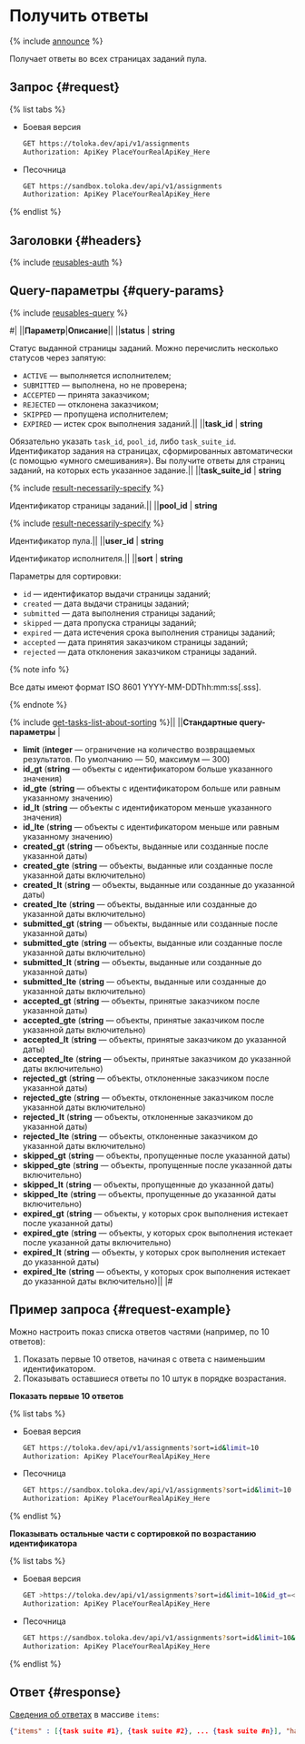 # Получить ответы

{% include [announce](../_includes/announce.md) %}

Получает ответы во всех страницах заданий пула.

## Запрос {#request}

{% list tabs %}

- Боевая версия

    ```bash
    GET https://toloka.dev/api/v1/assignments
    Authorization: ApiKey PlaceYourRealApiKey_Here
    ```

- Песочница

    ```bash
    GET https://sandbox.toloka.dev/api/v1/assignments
    Authorization: ApiKey PlaceYourRealApiKey_Here
    ```

{% endlist %}

## Заголовки {#headers}

{% include [reusables-auth](../_includes/reusables/id-reusables/auth.md) %}

## Query-параметры {#query-params}

{% include [reusables-query](../_includes/reusables/id-reusables/query.md) %}

#|
||**Параметр**|**Описание**||
||**status** | **string**

Статус выданной страницы заданий. Можно перечислить несколько статусов через запятую:

- `ACTIVE` — выполняется исполнителем;
- `SUBMITTED` — выполнена, но не проверена;
- `ACCEPTED` — принята заказчиком;
- `REJECTED` — отклонена заказчиком;
- `SKIPPED` — пропущена исполнителем;
- `EXPIRED` — истек срок выполнения заданий.||
||**task_id** | **string**

Обязательно указать `task_id`, `pool_id`, либо `task_suite_id`.
Идентификатор задания на страницах, сформированных автоматически (с помощью «умного смешивания»). Вы получите ответы для страниц заданий, на которых есть указанное задание.||
||**task_suite_id** | **string**

{% include [result-necessarily-specify](../_includes/concepts/result/id-result/necessarily-specify.md) %}

Идентификатор страницы заданий.||
||**pool_id** | **string**

{% include [result-necessarily-specify](../_includes/concepts/result/id-result/necessarily-specify.md) %}

Идентификатор пула.||
||**user_id** | **string**

Идентификатор исполнителя.||
||**sort** | **string**

Параметры для сортировки:

- `id` — идентификатор выдачи страницы заданий;
- `created` — дата выдачи страницы заданий;
- `submitted` — дата выполнения страницы заданий;
- `skipped` — дата пропуска страницы заданий;
- `expired` — дата истечения срока выполнения страницы заданий;
- `accepted` — дата принятия заказчиком страницы заданий;
- `rejected` — дата отклонения заказчиком страницы заданий.

{% note info %}

Все даты имеют формат ISO 8601 YYYY-MM-DDThh:mm:ss[.sss].

{% endnote %}

{% include [get-tasks-list-about-sorting](../_includes/concepts/get-tasks-list/id-get-tasks-list/about-sorting.md) %}||
||**Стандартные query-параметры** |
- **limit** (**integer** — ограничение на количество возвращаемых результатов. По умолчанию — 50, максимум — 300)
- **id_gt** (**string** — объекты с идентификатором больше указанного значения)
- **id_gte** (**string** — объекты с идентификатором больше или равным указанному значению)
- **id_lt** (**string** — объекты с идентификатором меньше указанного значения)
- **id_lte** (**string** — объекты с идентификатором меньше или равным указанному значению)
- **created_gt** (**string** — объекты, выданные или созданные после указанной даты)
- **created_gte** (**string** — объекты, выданные или созданные после указанной даты включительно)
- **created_lt** (**string** — объекты, выданные или созданные до указанной даты)
- **created_lte** (**string** — объекты, выданные или созданные до указанной даты включительно)
- **submitted_gt** (**string** — объекты, выданные или созданные после указанной даты)
- **submitted_gte** (**string** — объекты, выданные или созданные после указанной даты включительно)
- **submitted_lt** (**string** — объекты, выданные или созданные до указанной даты)
- **submitted_lte** (**string** — объекты, выданные или созданные до указанной даты включительно)
- **accepted_gt** (**string** — объекты, принятые заказчиком после указанной даты)
- **accepted_gte** (**string** — объекты, принятые заказчиком после указанной даты включительно)
- **accepted_lt** (**string** — объекты, принятые заказчиком до указанной даты)
- **accepted_lte** (**string** — объекты, принятые заказчиком до указанной даты включительно)
- **rejected_gt** (**string** — объекты, отклоненные заказчиком после указанной даты)
- **rejected_gte** (**string** — объекты, отклоненные заказчиком после указанной даты включительно)
- **rejected_lt** (**string** — объекты, отклоненные заказчиком до указанной даты)
- **rejected_lte** (**string** — объекты, отклоненные заказчиком до указанной даты включительно)
- **skipped_gt** (**string** — объекты, пропущенные после указанной даты)
- **skipped_gte** (**string** — объекты, пропущенные после указанной даты включительно)
- **skipped_lt** (**string** — объекты, пропущенные до указанной даты)
- **skipped_lte** (**string** — объекты, пропущенные до указанной даты включительно)
- **expired_gt** (**string** — объекты, у которых срок выполнения истекает после указанной даты)
- **expired_gte** (**string** — объекты, у которых срок выполнения истекает после указанной даты включительно)
- **expired_lt** (**string** — объекты, у которых срок выполнения истекает до указанной даты)
- **expired_lte** (**string** — объекты, у которых срок выполнения истекает до указанной даты включительно)||
|#

## Пример запроса {#request-example}

Можно настроить показ списка ответов частями (например, по 10 ответов):

1. Показать первые 10 ответов, начиная с ответа с наименьшим идентификатором.
1. Показывать оставшиеся ответы по 10 штук в порядке возрастания.

**Показать первые 10 ответов**

{% list tabs %}

- Боевая версия

    ```bash
    GET https://toloka.dev/api/v1/assignments?sort=id&limit=10
    Authorization: ApiKey PlaceYourRealApiKey_Here
    ```

- Песочница

    ```bash
    GET https://sandbox.toloka.dev/api/v1/assignments?sort=id&limit=10
    Authorization: ApiKey PlaceYourRealApiKey_Here
    ```

{% endlist %}

**Показывать остальные части с сортировкой по возрастанию идентификатора**

{% list tabs %}

- Боевая версия

    ```bash
    GET >https://toloka.dev/api/v1/assignments?sort=id&limit=10&id_gt=<ID of the last task suite from the previous response>
    Authorization: ApiKey PlaceYourRealApiKey_Here
    ```

- Песочница

    ```bash
    GET https://sandbox.toloka.dev/api/v1/assignments?sort=id&limit=10&id_gt=<ID of the last task suite from the previous response>
    Authorization: ApiKey PlaceYourRealApiKey_Here
    ```

{% endlist %}

## Ответ {#response}

[Сведения об ответах](get-assignment-id.md) в массиве `items`:

```json
{"items" : [{task suite #1}, {task suite #2}, ... {task suite #n}], "has_more": true}
```